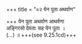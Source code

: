 +++
title = "०२ येन पूता अथर्वाण"

+++
येन पूता अथर्वाण आथर्वणा  
अङ्गिरसो देवताः सह येन पूताः ।  
(…) ॥ +++(see 9.25.1cd)+++